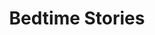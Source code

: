 ---
title: Bedtime Stories
picture: bedtimeStories.jpg
viewer_title: Bedtime Stories
thumbnail: bedtimeStories_t.jpg
alt: Bedtime Stories
medium: Pencil
width: 7.5"
height: 9.5"
---